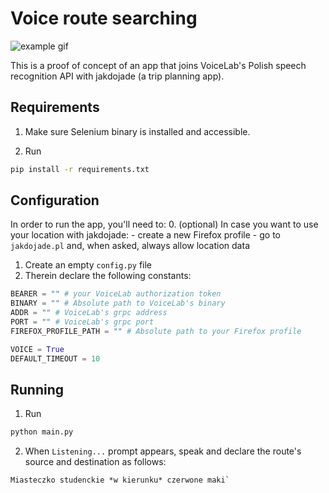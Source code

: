 # Voice route searching
![example gif](examples/example.gif)

This is a proof of concept of an app that joins VoiceLab's Polish speech recognition API with jakdojade (a trip planning app).

## Requirements
1. Make sure Selenium binary is installed and accessible.

2. Run
```bash
pip install -r requirements.txt
```

## Configuration

In order to run the app, you'll need to:
0. (optional) In case you want to use your location with jakdojade:
    - create a new Firefox profile
    - go to `jakdojade.pl` and, when asked, always allow location data
1. Create an empty `config.py` file
2. Therein declare the following constants:

```python
BEARER = "" # your VoiceLab authorization token
BINARY = "" # Absolute path to VoiceLab's binary
ADDR = "" # VoiceLab's grpc address
PORT = "" # VoiceLab's grpc port
FIREFOX_PROFILE_PATH = "" # Absolute path to your Firefox profile

VOICE = True
DEFAULT_TIMEOUT = 10

```

## Running

1. Run
```bash
python main.py
```
2. When `Listening...` prompt appears, speak and declare the route's source and destination as follows:
 ```
Miasteczko studenckie *w kierunku* czerwone maki`
```
 